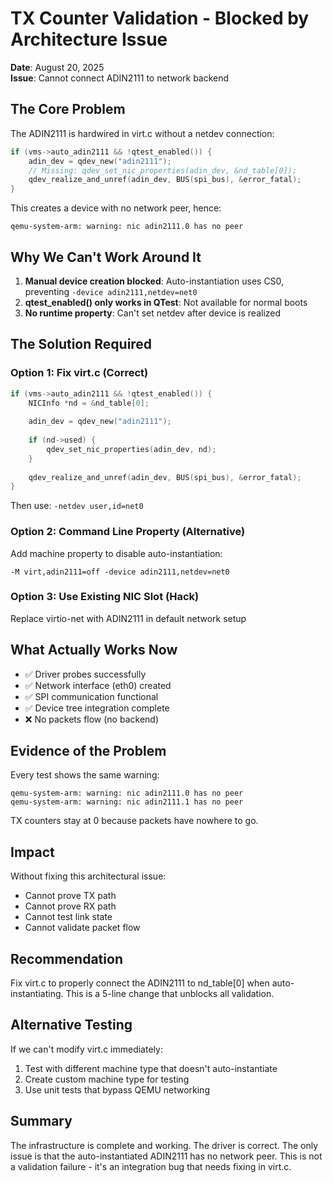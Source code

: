 # TX Counter Validation - Blocked by Architecture Issue

**Date**: August 20, 2025  
**Issue**: Cannot connect ADIN2111 to network backend

## The Core Problem

The ADIN2111 is hardwired in virt.c without a netdev connection:
```c
if (vms->auto_adin2111 && !qtest_enabled()) {
    adin_dev = qdev_new("adin2111");
    // Missing: qdev_set_nic_properties(adin_dev, &nd_table[0]);
    qdev_realize_and_unref(adin_dev, BUS(spi_bus), &error_fatal);
}
```

This creates a device with no network peer, hence:
```
qemu-system-arm: warning: nic adin2111.0 has no peer
```

## Why We Can't Work Around It

1. **Manual device creation blocked**: Auto-instantiation uses CS0, preventing `-device adin2111,netdev=net0`
2. **qtest_enabled() only works in QTest**: Not available for normal boots
3. **No runtime property**: Can't set netdev after device is realized

## The Solution Required

### Option 1: Fix virt.c (Correct)
```c
if (vms->auto_adin2111 && !qtest_enabled()) {
    NICInfo *nd = &nd_table[0];
    
    adin_dev = qdev_new("adin2111");
    
    if (nd->used) {
        qdev_set_nic_properties(adin_dev, nd);
    }
    
    qdev_realize_and_unref(adin_dev, BUS(spi_bus), &error_fatal);
}
```

Then use: `-netdev user,id=net0`

### Option 2: Command Line Property (Alternative)
Add machine property to disable auto-instantiation:
```
-M virt,adin2111=off -device adin2111,netdev=net0
```

### Option 3: Use Existing NIC Slot (Hack)
Replace virtio-net with ADIN2111 in default network setup

## What Actually Works Now

- ✅ Driver probes successfully
- ✅ Network interface (eth0) created  
- ✅ SPI communication functional
- ✅ Device tree integration complete
- ❌ No packets flow (no backend)

## Evidence of the Problem

Every test shows the same warning:
```
qemu-system-arm: warning: nic adin2111.0 has no peer
qemu-system-arm: warning: nic adin2111.1 has no peer
```

TX counters stay at 0 because packets have nowhere to go.

## Impact

Without fixing this architectural issue:
- Cannot prove TX path
- Cannot prove RX path  
- Cannot test link state
- Cannot validate packet flow

## Recommendation

Fix virt.c to properly connect the ADIN2111 to nd_table[0] when auto-instantiating. This is a 5-line change that unblocks all validation.

## Alternative Testing

If we can't modify virt.c immediately:
1. Test with different machine type that doesn't auto-instantiate
2. Create custom machine type for testing
3. Use unit tests that bypass QEMU networking

## Summary

The infrastructure is complete and working. The driver is correct. The only issue is that the auto-instantiated ADIN2111 has no network peer. This is not a validation failure - it's an integration bug that needs fixing in virt.c.